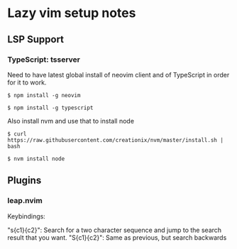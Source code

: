 # Lazy vim setup notes

## LSP Support

### TypeScript: tsserver

Need to have latest global install of neovim client and of TypeScript in order for it to work.

```
$ npm install -g neovim

$ npm install -g typescript
```

Also install nvm and use that to install node

```
$ curl https://raw.githubusercontent.com/creationix/nvm/master/install.sh | bash

$ nvm install node
```

## Plugins

### leap.nvim

Keybindings:

"s{c1}{c2}": Search for a two character sequence and jump to the search result that you want.
"S{c1}{c2}": Same as previous, but search backwards
